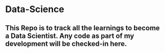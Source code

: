 # Data-Science

## This Repo is to track all the learnings to become a Data Scientist. Any code as part of my development will be checked-in here. 

